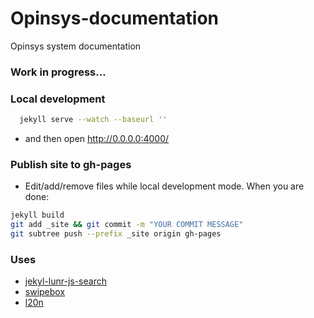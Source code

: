 Opinsys-documentation
=====================

Opinsys system documentation

### Work in progress...

### Local development
```bash
  jekyll serve --watch --baseurl ''
```
* and then open http://0.0.0.0:4000/

### Publish site to gh-pages
* Edit/add/remove files while local development mode. When you are done:

```bash
jekyll build
git add _site && git commit -m "YOUR COMMIT MESSAGE"
git subtree push --prefix _site origin gh-pages
```

### Uses
* [jekyl-lunr-js-search](https://github.com/slashdotdash/jekyll-lunr-js-search)
* [swipebox](https://github.com/brutaldesign/swipebox)
* [l20n](http://l20n.org/)